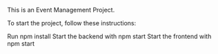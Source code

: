 This is an Event Management Project.

To start the project, follow these instructions:

Run npm install
Start the backend with npm start
Start the frontend with npm start
